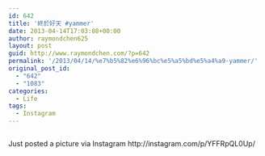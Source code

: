 ```yaml
---
id: 642
title: '終於好天 #yammer'
date: 2013-04-14T17:03:08+00:00
author: raymondchen625
layout: post
guid: http://www.raymondchen.com/?p=642
permalink: '/2013/04/14/%e7%b5%82%e6%96%bc%e5%a5%bd%e5%a4%a9-yammer/'
original_post_id:
  - "642"
  - "1083"
categories:
  - Life
tags:
  - Instagram
---
```

<div>
  <img style="max-width:600px;" alt="" src="http://distilleryimage1.s3.amazonaws.com/13abe6eea4e211e2a4b822000aaa04bd_7.jpg" /></p> 
  
  <div>
    Just posted a picture via Instagram http://instagram.com/p/YFFRpQL0Up/
  </div>
</div>